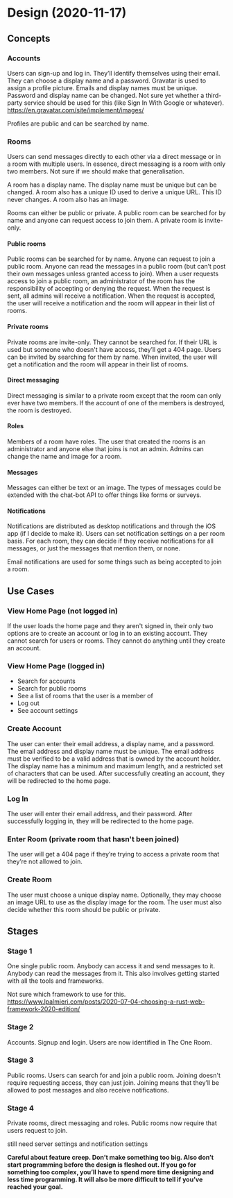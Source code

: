 # Design (2020-11-17)

## Concepts

### Accounts
Users can sign-up and log in. They’ll identify themselves using their email.
They can choose a display name and a password. Gravatar is used to assign a
profile picture. Emails and display names must be unique. Password and display
name can be changed. Not sure yet whether a third-party service should be used
for this (like Sign In With Google or whatever).
https://en.gravatar.com/site/implement/images/

Profiles are public and can be searched by name.

### Rooms
Users can send messages directly to each other via a direct message or in a room
with multiple users. In essence, direct messaging is a room with only two
members. Not sure if we should make that generalisation.

A room has a display name. The display name must be unique but can be changed. A
room also has a unique ID used to derive a unique URL. This ID never changes. A
room also has an image.

Rooms can either be public or private. A public room can be searched for by name
and anyone can request access to join them. A private room is invite-only.

#### Public rooms
Public rooms can be searched for by name. Anyone can request to join a public
room. Anyone can read the messages in a public room (but can’t post their own
messages unless granted access to join). When a user requests access to join a
public room, an administrator of the room has the responsibility of accepting or
denying the request. When the request is sent, all admins will receive a
notification. When the request is accepted, the user will receive a notification
and the room will appear in their list of rooms.

#### Private rooms
Private rooms are invite-only. They cannot be searched for. If their URL is used
but someone who doesn't have access, they’ll get a 404 page. Users can be
invited by searching for them by name. When invited, the user will get a
notification and the room will appear in their list of rooms.

#### Direct messaging
Direct messaging is similar to a private room except that the room can only ever
have two members. If the account of one of the members is destroyed, the room is
destroyed.

#### Roles
Members of a room have roles. The user that created the rooms is an
administrator and anyone else that joins is not an admin. Admins can change the
name and image for a room.

#### Messages
Messages can either be text or an image. The types of messages could be extended
with the chat-bot API to offer things like forms or surveys.

#### Notifications
Notifications are distributed as desktop notifications and through the iOS app
(if I decide to make it). Users can set notification settings on a per room
basis. For each room, they can decide if they receive notifications for all
messages, or just the messages that mention them, or none.

Email notifications are used for some things such as being accepted to join a
room.

## Use Cases

### View Home Page (not logged in)
If the user loads the home page and they aren't signed in, their only two
options are to create an account or log in to an existing account. They cannot
search for users or rooms. They cannot do anything until they create an account.

### View Home Page (logged in)
 - Search for accounts
 - Search for public rooms
 - See a list of rooms that the user is a member of
 - Log out
 - See account settings

### Create Account
The user can enter their email address, a display name, and a password. The
email address and display name must be unique. The email address must be
verified to be a valid address that is owned by the account holder. The display
name has a minimum and maximum length, and a restricted set of characters that
can be used. After successfully creating an account, they will be redirected to
the home page.

### Log In
The user will enter their email address, and their password. After successfully
logging in, they will be redirected to the home page.

### Enter Room (private room that hasn't been joined)
The user will get a 404 page if they’re trying to access a private room that
they’re not allowed to join.

### Create Room
The user must choose a unique display name. Optionally, they may choose an image
URL to use as the display image for the room. The user must also decide whether
this room should be public or private.

## Stages

### Stage 1
One single public room. Anybody can access it and send messages to it. Anybody
can read the messages from it. This also involves getting started with all the
tools and frameworks.

Not sure which framework to use for this.
https://www.lpalmieri.com/posts/2020-07-04-choosing-a-rust-web-framework-2020-edition/

### Stage 2
Accounts. Signup and login. Users are now identified in The One Room.

### Stage 3
Public rooms. Users can search for and join a public room. Joining doesn't
require requesting access, they can just join. Joining means that they’ll be
allowed to post messages and also receive notifications.

### Stage 4
Private rooms, direct messaging and roles. Public rooms now require that users
request to join.

still need server settings and notification settings

**Careful about feature creep. Don’t make something too big. Also don’t start
programming before the design is fleshed out. If you go for something too
complex, you’ll have to spend more time designing and less time programming. It
will also be more difficult to tell if you’ve reached your goal.**
